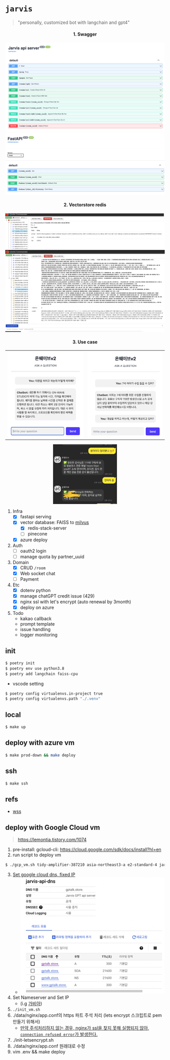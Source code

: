 # `jarvis`

> "personally, customized bot with langchain and gpt4"



<div align='center'>
<h4>1. Swagger</h4>
<img src="docs/swagger.png" >
<img src="docs/swagger2.png" >

<h4>2. Vectorstore redis</h4>
<img src="docs/redis-commander.png" >
<img src="docs/redis-commander2.png" >

<h4>3. Use case</h4>
</div>


<table width="100%" border="0">
  <tr>    
  <td><img src="docs/wss1.png" alt="" align="left" /></td>
  <td><img src="docs/wss2.png" alt="" align="right"/></td>
  </tr>
</table>

<div align="center">
    <img width="40%" src="docs/kakao.jpeg" alt="" align="center" />
</div>


1. Infra
    - [x] fastapi serving
    - [x] vector database: FAISS to [milvus](https://milvus.io/)
        - [x] redis-stack-server
        - [ ] pinecone
    - [x] azure deploy
2. Auth
    - [ ] oauth2 login
    - [ ] manage quota by partner_uuid
3. Domain
    - [x] CRUD `/room`
    - [x] Web socket chat
    - [ ] Payment
4. Etc
    - [x] dotenv python
    - [x] manage chatGPT credit issue (429)
    - [x] nginx ssl with let's encrypt (auto renewal by 3month)
    - [x] deploy on azure
5. Todo
    - kakao callback
    - prompt template
    - issue handling
    - logger monitoring

## init

```sh
$ poetry init
$ poetry env use python3.8
$ poetry add langchain faiss-cpu
```

- vscode setting

```sh
$ poetry config virtualenvs.in-project true
$ poetry config virtualenvs.path "./.venv"
```

## local

```sh
$ make up
```

## deploy with azure vm


```sh
$ make prod-down && make deploy
```

## ssh

```sh
$ make ssh
```


## refs
- [wss](https://github.com/tiangolo/fastapi/issues/3008#issuecomment-1031293342)


## deploy with Google Cloud vm
> https://lemontia.tistory.com/1074

1. pre-install: gcloud-cli: https://cloud.google.com/sdk/docs/install?hl=en
2. run script to deploy vm

```bash
$ ./gcp_vm.sh tidy-amplifier-387210 asia-northeast3-a e2-standard-4 jarvis-ins
```

3. [Set google cloud dns, fixed IP](https://cloud.google.com/dns/docs/zones?hl=ko&_gl=1*1hbu6r9*_ga*MTk3NjgxMjk4LjE2ODQ2Njg5Mzc.*_ga_WH2QY8WWF5*MTY4NDczNzIyNC4yLjEuMTY4NDc0MjI3OC4wLjAuMA..&_ga=2.9878517.-197681298.1684668937)
    - ![](./docs/google-ip.png)
4. Set Nameserver and Set IP
    - (i.g [가비아](https://customer.gabia.com/manual/domain/286/991))
5. `./init_vm.sh`
6. ./data/nginx/app.conf의 https 파트 주석 처리 (lets encrypt 스크립트로 pem 만들기 위해서)
    - [만약 주석처리하지 않는 경우, nginx가 ssl을 찾지 못해 실행되지 않아, `connection refused error`가 발생한다.](https://stackoverflow.com/questions/68449947/certbot-failing-acme-challenge-connection-refused)
7. ./init-letsencrypt.sh
8. ./data/nginx/app.conf 원래대로 수정
9.  vim .env && make deploy 

